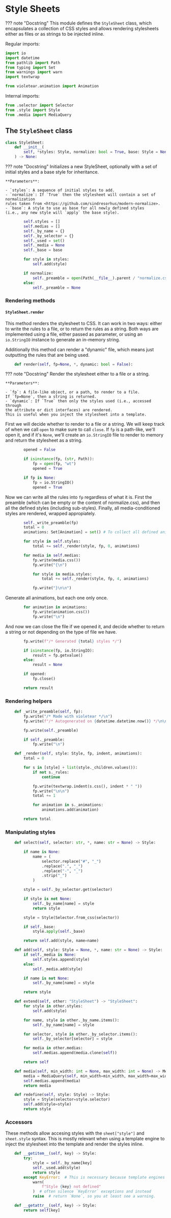 # Style Sheets

??? note "Docstring"
    This module defines the `StyleSheet` class, which encapsulates a collection of CSS styles
    and allows rendering stylesheets either as files or as strings to be injected inline.


Regular imports:



```python linenums="6"
import io
import datetime
from pathlib import Path
from typing import Set
from warnings import warn
import textwrap

from violetear.animation import Animation
```

Internal imports:



```python linenums="15"
from .selector import Selector
from .style import Style
from .media import MediaQuery
```

## The `StyleSheet` class

<a name="ref:StyleSheet"></a>

```python linenums="19"
class StyleSheet:
    def __init__(
        self, *styles: Style, normalize: bool = True, base: Style = None
    ) -> None:
```

??? note "Docstring"
    Initializes a new StyleSheet, optionally with a set of initial styles
    and a base style for inheritance.
    
    **Parameters**:
    
    - `styles`: A sequence of initial styles to add.
    - `normalize`: If `True` then the stylesheet will contain a set of normalization
    rules taken from <https://github.com/sindresorhus/modern-normalize>.
    - `base`: A style to use as base for all newly defined styles
    (i.e., any new style will `apply` the base style).




```python linenums="34"
        self.styles = []
        self.medias = []
        self._by_name = {}
        self._by_selector = {}
        self._used = set()
        self._media = None
        self._base = base

        for style in styles:
            self.add(style)

        if normalize:
            self._preamble = open(Path(__file__).parent / "normalize.css").read()
        else:
            self._preamble = None
```

### Rendering methods

#### `StyleSheet.render`

This method renders the stylesheet to CSS. It can work in two ways:
either to write the rules to a file, or to return the rules as a string.
Both ways are implemented using a file, either passed as parameter, or
using an `io.StringIO` instance to generate an in-memory string.

Additionally this method can render a "dynamic" file, which means
just outputting the rules that are being used.



```python linenums="57"
    def render(self, fp=None, *, dynamic: bool = False):
```

??? note "Docstring"
    Render the stylesheet either to a file or a string.
    
    **Parameters**:
    
    - `fp`: A file-like object, or a path, to render to a file.
    If `fp=None`, then a string is returned.
    - `dynamic`: If `True` then only the styles used (i.e., accessed through
    the attribute or dict interfaces) are rendered.
    This is useful when you inject the stylesheet into a template.


First we will decide whether to render to a file or a string.
We will keep track of when we call `open` to make sure to call `close`.
If `fp` is a path-like, we'll open it, and if it's `None`, we'll create
an `io.StringIO` file to render to memory and return the stylesheet as a string.



```python linenums="72"
        opened = False

        if isinstance(fp, (str, Path)):
            fp = open(fp, "wt")
            opened = True

        if fp is None:
            fp = io.StringIO()
            opened = True
```

Now we can write all the rules into `fp` regardless of what it is.
First the preamble (which can be empty or the content of normalize.css),
and then all the defined styles (including sub-styles).
Finally, all media-conditioned styles are rendered, wrapped appropiately.



```python linenums="85"
        self._write_preamble(fp)
        total = 0
        animations: Set[Animation] = set() # To collect all defined animations

        for style in self.styles:
            total += self._render(style, fp, 0, animations)

        for media in self.medias:
            fp.write(media.css())
            fp.write("{\n")

            for style in media.styles:
                total += self._render(style, fp, 4, animations)

            fp.write("}\n\n")
```

Generate all animations, but each one only once.



```python linenums="101"
        for animation in animations:
            fp.write(animation.css())
            fp.write("\n")
```

And now we can close the file if we opened it,
and decide whether to return a string or not depending on the
type of file we have.



```python linenums="107"
        fp.write(f"/* Generated {total} styles */")

        if isinstance(fp, io.StringIO):
            result = fp.getvalue()
        else:
            result = None

        if opened:
            fp.close()

        return result
```

### Rendering helpers



```python linenums="119"
    def _write_preamble(self, fp):
        fp.write("/* Made with violetear */\n")
        fp.write(f"/* Autogenerated on {datetime.datetime.now()} */\n\n")

        fp.write(self._preamble)

        if self._preamble:
            fp.write("\n")

    def _render(self, style: Style, fp, indent, animations):
        total = 0

        for s in [style] + list(style._children.values()):
            if not s._rules:
                continue

            fp.write(textwrap.indent(s.css(), indent * " "))
            fp.write("\n\n")
            total += 1

            for animation in s._animations:
                animations.add(animation)

        return total
```

### Manipulating styles



```python linenums="144"
    def select(self, selector: str, *, name: str = None) -> Style:

        if name is None:
            name = (
                selector.replace("#", "_")
                .replace(".", "_")
                .replace("-", "_")
                .strip("_")
            )

        style = self._by_selector.get(selector)

        if style is not None:
            self._by_name[name] = style
            return style

        style = Style(Selector.from_css(selector))

        if self._base:
            style.apply(self._base)

        return self.add(style, name=name)

    def add(self, style: Style = None, *, name: str = None) -> Style:
        if self._media is None:
            self.styles.append(style)
        else:
            self._media.add(style)

        if name is not None:
            self._by_name[name] = style

        return style

    def extend(self, other: "StyleSheet") -> "StyleSheet":
        for style in other.styles:
            self.add(style)

        for name, style in other._by_name.items():
            self._by_name[name] = style

        for selector, style in other._by_selector.items():
            self._by_selector[selector] = style

        for media in other.medias:
            self.medias.append(media.clone(self))

        return self

    def media(self, min_width: int = None, max_width: int = None) -> MediaQuery:
        media = MediaQuery(self, min_width=min_width, max_width=max_width)
        self.medias.append(media)
        return media

    def redefine(self, style: Style) -> Style:
        style = Style(selector=style.selector)
        self.add(style=style)
        return style
```

### Accessors

These methods allow accesing styles with the `sheet["style"]` and `sheet.style` syntax.
This is mostly relevant when using a template engine to inject the stylesheet into
the template and render the styles inline.



```python linenums="206"
    def __getitem__(self, key) -> Style:
        try:
            style = self._by_name[key]
            self._used.add(style)
            return style
        except KeyError:  # This is necessary because template engines will
            warn(
                f"Style {key} not defined"
            )  # often silence `KeyError` exceptions and instead
            raise  # return `None`, so you at least see a warning.

    def __getattr__(self, key) -> Style:
        return self[key]
```

